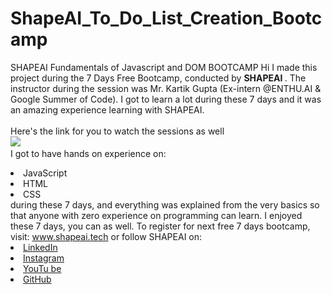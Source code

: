 # ShapeAI_To_Do_List_Creation_Bootcamp
SHAPEAI Fundamentals of Javascript and DOM BOOTCAMP
Hi I made this project during the 7 Days Free Bootcamp, conducted by <b> SHAPEAI
</b>.
The instructor during the session was Mr. Kartik Gupta (Ex-intern @ENTHU.AI & Google Summer of Code). I got to
learn a lot during these 7 days and it was an amazing experience learning with SHAPEAI.
<br><br>Here's the link for you to watch the sessions as well<br>
<a href="https://youtube.com/playlist?list=PLoZMYilFH4yPMmNKiYa-nomvWhP1VBeVb"><img src="![](Images/photo.jpg)"></a>
<br>I got to have hands on experience on:
<li>JavaScript
<li>HTML
<li>CSS
<br>during these 7 days, and everything was explained from the very basics so that
anyone with zero experience on programming can learn.
I enjoyed these 7 days, you can as well. To register for next free 7 days bootcamp, visit:
<a href="https://www.shapeai.tech"> www.shapeai.tech</a>
or follow SHAPEAI on:
<li><a href=
"https://in.linkedin.com/company/shapeai">LinkedIn</a>
<li><a href=
"https://www.instagram.com/shape.ai/?hl=en">Instagram</a>
<li><a
href=
"https://www.youtube.com/channel/UCiJIZwRcPvNaEpM0Wd6xafA">YouTu
be</a>
<li><a href=
"https://github.com/shapeai">GitHub</a>
